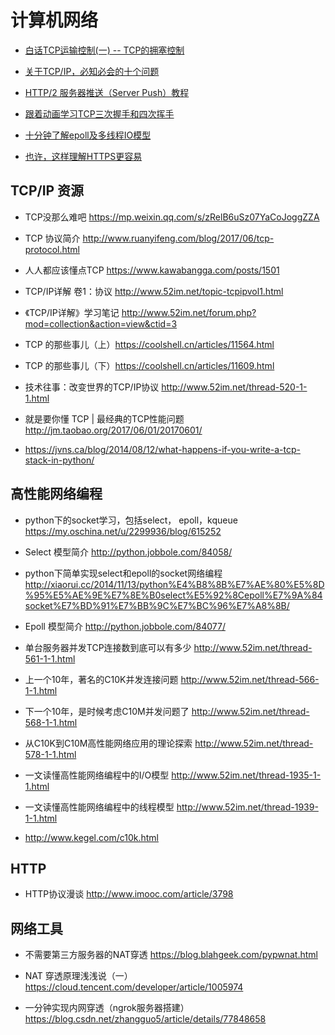 # 计算机网络

- [白话TCP运输控制(一) -- TCP的拥塞控制](https://blog.csdn.net/zxm342698145/article/details/80998692)

- [关于TCP/IP，必知必会的十个问题](https://mp.weixin.qq.com/s/qn5fw8yHvjBou6Ps2Xo9Lw)
- [HTTP/2 服务器推送（Server Push）教程](http://www.ruanyifeng.com/blog/2018/03/http2_server_push.html)
- [跟着动画学习TCP三次握手和四次挥手](https://mp.weixin.qq.com/s/pSrKbVryn71kDVIXUtpXMA)
- [十分钟了解epoll及多线程IO模型](https://mp.weixin.qq.com/s/7s7INzemjLFr7pd9Rx03Ww)
- [也许，这样理解HTTPS更容易](http://showme.codes/2017-02-20/understand-https/)


## TCP/IP 资源

- TCP没那么难吧 https://mp.weixin.qq.com/s/zRelB6uSz07YaCoJoggZZA

- TCP 协议简介 http://www.ruanyifeng.com/blog/2017/06/tcp-protocol.html
- 人人都应该懂点TCP https://www.kawabangga.com/posts/1501
- TCP/IP详解 卷1：协议 http://www.52im.net/topic-tcpipvol1.html
- 《TCP/IP详解》学习笔记 http://www.52im.net/forum.php?mod=collection&action=view&ctid=3
- TCP 的那些事儿（上）https://coolshell.cn/articles/11564.html
- TCP 的那些事儿（下）https://coolshell.cn/articles/11609.html
- 技术往事：改变世界的TCP/IP协议 http://www.52im.net/thread-520-1-1.html
- 就是要你懂 TCP | 最经典的TCP性能问题 http://jm.taobao.org/2017/06/01/20170601/
- https://jvns.ca/blog/2014/08/12/what-happens-if-you-write-a-tcp-stack-in-python/



## 高性能网络编程

- python下的socket学习，包括select， epoll，kqueue https://my.oschina.net/u/2299936/blog/615252
- Select 模型简介
 http://python.jobbole.com/84058/

- python下简单实现select和epoll的socket网络编程 http://xiaorui.cc/2014/11/13/python%E4%B8%8B%E7%AE%80%E5%8D%95%E5%AE%9E%E7%8E%B0select%E5%92%8Cepoll%E7%9A%84socket%E7%BD%91%E7%BB%9C%E7%BC%96%E7%A8%8B/

- Epoll 模型简介
 http://python.jobbole.com/84077/
- 单台服务器并发TCP连接数到底可以有多少 http://www.52im.net/thread-561-1-1.html
- 上一个10年，著名的C10K并发连接问题 http://www.52im.net/thread-566-1-1.html
- 下一个10年，是时候考虑C10M并发问题了 http://www.52im.net/thread-568-1-1.html
- 从C10K到C10M高性能网络应用的理论探索 http://www.52im.net/thread-578-1-1.html
- 一文读懂高性能网络编程中的I/O模型 http://www.52im.net/thread-1935-1-1.html
- 一文读懂高性能网络编程中的线程模型 http://www.52im.net/thread-1939-1-1.html
- http://www.kegel.com/c10k.html

## HTTP

- HTTP协议漫谈 http://www.imooc.com/article/3798

## 网络工具

- 不需要第三方服务器的NAT穿透 https://blog.blahgeek.com/pypwnat.html

- NAT 穿透原理浅浅说（一）
 https://cloud.tencent.com/developer/article/1005974

- 一分钟实现内网穿透（ngrok服务器搭建） https://blog.csdn.net/zhangguo5/article/details/77848658

